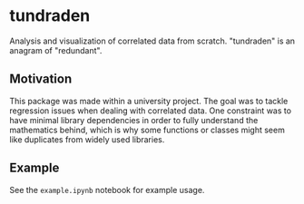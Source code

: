 # tundraden
Analysis and visualization of correlated data from scratch. "tundraden" is an anagram of "redundant".

## Motivation

This package was made within a university project. The goal was to tackle regression issues when dealing with correlated data. One constraint was to have minimal library dependencies in order to fully understand the mathematics behind, which is why some functions or classes might seem like duplicates from widely used libraries.

## Example
See the `example.ipynb` notebook for example usage.
